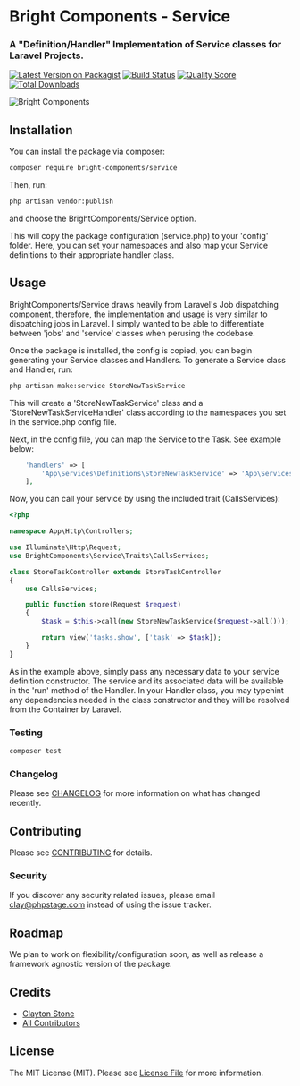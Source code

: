# Bright Components - Service
### A "Definition/Handler" Implementation of Service classes for Laravel Projects.

[![Latest Version on Packagist](https://img.shields.io/packagist/v/bright-components/servicehandler.svg?style=flat-square)](https://packagist.org/packages/bright-components/service)
[![Build Status](https://img.shields.io/travis/bright-components/servicehandler/master.svg?style=flat-square)](https://travis-ci.org/bright-components/service)
[![Quality Score](https://img.shields.io/scrutinizer/g/bright-components/servicehandler.svg?style=flat-square)](https://scrutinizer-ci.com/g/bright-components/service)
[![Total Downloads](https://img.shields.io/packagist/dt/bright-components/servicehandler.svg?style=flat-square)](https://packagist.org/packages/bright-components/service)

![Bright Components](https://s3.us-east-2.amazonaws.com/bright-components/bc_large.png "Bright Components")

## Installation

You can install the package via composer:

```bash
composer require bright-components/service
```

Then, run:
```bash
php artisan vendor:publish
```
and choose the BrightComponents/Service option.

This will copy the package configuration (service.php) to your 'config' folder.
Here, you can set your namespaces and also map your Service definitions to their appropriate handler class.

## Usage

BrightComponents/Service draws heavily from Laravel's Job dispatching component, therefore, the implementation and usage is very similar to dispatching jobs in Laravel. I simply wanted to be able to differentiate between 'jobs' and 'service' classes when perusing the codebase.

Once the package is installed, the config is copied, you can begin generating your Service classes and Handlers.
To generate a Service class and Handler, run:
```bash
php artisan make:service StoreNewTaskService
```
This will create a 'StoreNewTaskService' class and a 'StoreNewTaskServiceHandler' class according to the namespaces you set in the service.php config file.

Next, in the config file, you can map the Service to the Task. See example below:
```php
    'handlers' => [
        'App\Services\Definitions\StoreNewTaskService' => 'App\Services\Handlers\StoreNewTaskServiceHandler',
    ],
```

Now, you can call your service by using the included trait (CallsServices):
```php
<?php

namespace App\Http\Controllers;

use Illuminate\Http\Request;
use BrightComponents\Service\Traits\CallsServices;

class StoreTaskController extends StoreTaskController
{
    use CallsServices;

    public function store(Request $request)
    {
        $task = $this->call(new StoreNewTaskService($request->all()));

        return view('tasks.show', ['task' => $task]);
    }
}
```
As in the example above, simply pass any necessary data to your service definition constructor. The service and its associated data will be available in the 'run' method of the Handler. In your Handler class, you may typehint any dependencies needed in the class constructor and they will be resolved from the Container by Laravel.

### Testing

``` bash
composer test
```

### Changelog

Please see [CHANGELOG](CHANGELOG.md) for more information on what has changed recently.

## Contributing

Please see [CONTRIBUTING](CONTRIBUTING.md) for details.

### Security

If you discover any security related issues, please email clay@phpstage.com instead of using the issue tracker.

## Roadmap

We plan to work on flexibility/configuration soon, as well as release a framework agnostic version of the package.

## Credits

- [Clayton Stone](https://github.com/devcircus)
- [All Contributors](../../contributors)

## License

The MIT License (MIT). Please see [License File](LICENSE.md) for more information.
